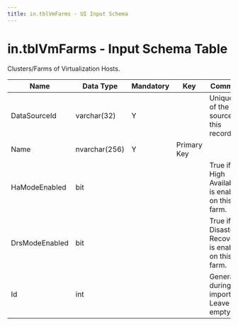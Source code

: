 ```yaml
---
title: in.tblVmFarms - UI Input Schema
---
```

# in.tblVmFarms - Input Schema Table

​Clusters/Farms of Virtualization Hosts.

| Name           | Data Type     | Mandatory | Key         | Comment                                            |
|----------------|---------------|-----------|-------------|----------------------------------------------------|
| DataSourceId   | varchar(32)   | Y         |             | Unique ID of the source of this record.            |
| Name​​           | nvarchar(256) | Y         | Primary Key |                                                    |
| HaModeEnabled  | bit           |           |             | True if High Availability is enabled on this farm. |
| DrsModeEnabled | bit           |           |             | True if Disaster Recovery is enabled on this farm. |
| Id             | int           |           |             | Generated during import. Leave empty.​              |